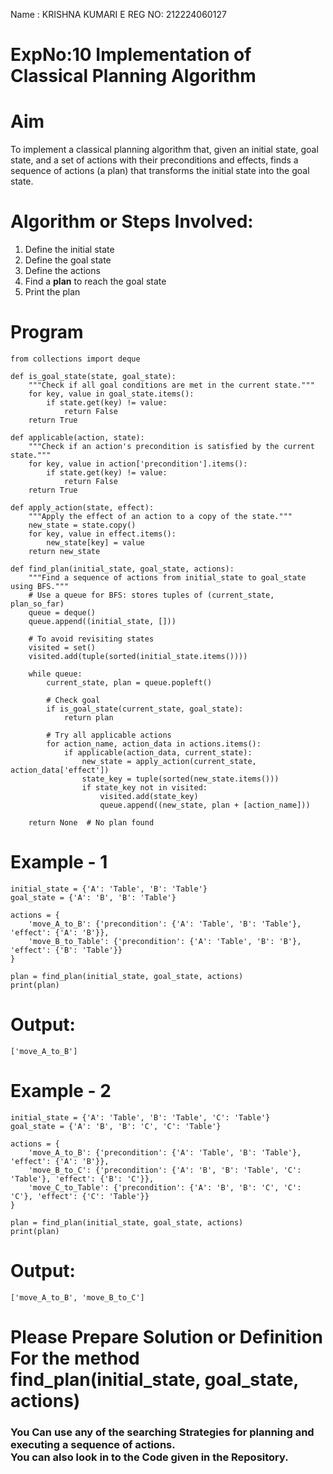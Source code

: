  Name : KRISHNA KUMARI E
 REG NO: 212224060127
 # ExpNo:10 Implementation of Classical Planning Algorithm

# Aim

To implement a classical planning algorithm that, given an initial state, goal state, and a set of actions with their preconditions and effects, finds a sequence of actions (a plan) that transforms the initial state into the goal state.

# Algorithm or Steps Involved:
<ol>
  <li>Define the initial state</li>
  <li>Define the goal state</li>
  <li>Define the actions</li>
  <li>Find a <b>plan</b> to reach the goal state</li>
  <li>Print the plan</li>
</ol>

# Program
~~~
from collections import deque

def is_goal_state(state, goal_state):
    """Check if all goal conditions are met in the current state."""
    for key, value in goal_state.items():
        if state.get(key) != value:
            return False
    return True

def applicable(action, state):
    """Check if an action's precondition is satisfied by the current state."""
    for key, value in action['precondition'].items():
        if state.get(key) != value:
            return False
    return True

def apply_action(state, effect):
    """Apply the effect of an action to a copy of the state."""
    new_state = state.copy()
    for key, value in effect.items():
        new_state[key] = value
    return new_state

def find_plan(initial_state, goal_state, actions):
    """Find a sequence of actions from initial_state to goal_state using BFS."""
    # Use a queue for BFS: stores tuples of (current_state, plan_so_far)
    queue = deque()
    queue.append((initial_state, []))
    
    # To avoid revisiting states
    visited = set()
    visited.add(tuple(sorted(initial_state.items())))
    
    while queue:
        current_state, plan = queue.popleft()
        
        # Check goal
        if is_goal_state(current_state, goal_state):
            return plan
        
        # Try all applicable actions
        for action_name, action_data in actions.items():
            if applicable(action_data, current_state):
                new_state = apply_action(current_state, action_data['effect'])
                state_key = tuple(sorted(new_state.items()))
                if state_key not in visited:
                    visited.add(state_key)
                    queue.append((new_state, plan + [action_name]))
    
    return None  # No plan found
~~~

# Example - 1
```
initial_state = {'A': 'Table', 'B': 'Table'}
goal_state = {'A': 'B', 'B': 'Table'}

actions = {
    'move_A_to_B': {'precondition': {'A': 'Table', 'B': 'Table'}, 'effect': {'A': 'B'}},
    'move_B_to_Table': {'precondition': {'A': 'Table', 'B': 'B'}, 'effect': {'B': 'Table'}}
}

plan = find_plan(initial_state, goal_state, actions)
print(plan)
```
# Output:
```
['move_A_to_B']
```
# Example - 2
```
initial_state = {'A': 'Table', 'B': 'Table', 'C': 'Table'}
goal_state = {'A': 'B', 'B': 'C', 'C': 'Table'}

actions = {
    'move_A_to_B': {'precondition': {'A': 'Table', 'B': 'Table'}, 'effect': {'A': 'B'}},
    'move_B_to_C': {'precondition': {'A': 'B', 'B': 'Table', 'C': 'Table'}, 'effect': {'B': 'C'}},
    'move_C_to_Table': {'precondition': {'A': 'B', 'B': 'C', 'C': 'C'}, 'effect': {'C': 'Table'}}
}

plan = find_plan(initial_state, goal_state, actions)
print(plan)
```
# Output:
```
['move_A_to_B', 'move_B_to_C']
```

# Please Prepare Solution or Definition For the method find_plan(initial_state, goal_state, actions)
<h3>You Can use any of the searching Strategies for planning and executing a sequence of actions.<br> You can also look in to the Code given in the Repository.</h3>
